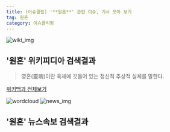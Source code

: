 ```yaml
---
title: (이슈클립) '**원혼**' 관련 이슈, 기사 모아 보기
tag: 원혼
category: 이슈클리핑
---
```

![wiki_img](https://user-images.githubusercontent.com/42597476/44503234-41136a80-a6d0-11e8-9071-6fc6418eafe4.png)
## **'**원혼**'** 위키피디아 검색결과
>영혼(靈魂)이란 육체에 깃들어 있는 정신적 추상적 실체를 말한다.

<a href="https://ko.wikipedia.org/wiki/원혼" target="_blank">위키백과 전체보기</a>

![wordcloud](https://s3.ap-northeast-2.amazonaws.com/lyrics101-wordcloud/2018-08-24-1535121075.png)
![news_img](https://user-images.githubusercontent.com/42597476/44507050-1206f400-a6e4-11e8-8d98-7ffbfebb353f.png)
## **'**원혼**'** 뉴스속보 검색결과

